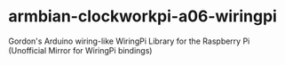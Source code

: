 # armbian-clockworkpi-a06-wiringpi
Gordon's Arduino wiring-like WiringPi Library for the Raspberry Pi (Unofficial Mirror for WiringPi bindings)
